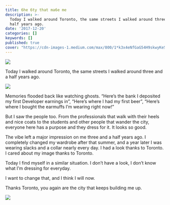 ```yaml
---
title: 6he 6ty that ma6e me
description: >-
  Today I walked around Toronto, the same streets I walked around three and a
  half years ago.
date: '2017-12-20'
categories: []
keywords: []
published: true
cover: "https://cdn-images-1.medium.com/max/800/1*k3x4eNfGaG54H9skwyKeSA.png"
---
```


![](https://cdn-images-1.medium.com/max/800/1*k3x4eNfGaG54H9skwyKeSA.png)

Today I walked around Toronto, the same streets I walked around three and a half years ago.

![](https://cdn-images-1.medium.com/max/600/1*WoeWMNVfl0bQ5N18XPgmRA.jpeg)

Memories flooded back like watching ghosts. “Here’s the bank I deposited my first Developer earnings in”, “Here’s where I had my first beer”, “Here’s where I bought the earmuffs I’m wearing right now!”

But I saw the people too. From the professionals that walk with their heels and nice coats to the students and other people that wander the city, everyone here has a purpose and they dress for it. It looks so good.

The vibe left a major impression on me three and a half years ago. I completely changed my wardrobe after that summer, and a year later I was wearing slacks and a collar nearly every day. I had a look thanks to Toronto. I cared about my image thanks to Toronto.

Today I find myself in a similar situation. I don’t have a look, I don’t know what I’m dressing for everyday.

I want to change that, and I think I will now.

Thanks Toronto, you again are the city that keeps building me up.

![](https://cdn-images-1.medium.com/max/800/1*QYKhx46z4iJ6eGeqonqkOw.jpeg)